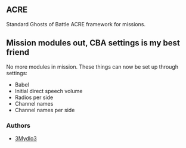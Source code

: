 ## ACRE

Standard Ghosts of Battle ACRE framework for missions.

## Mission modules out, CBA settings is my best friend

No more modules in mission. These things can now be set up through settings:

- Babel
- Initial direct speech volume
- Radios per side
- Channel names
- Channel names per side

### Authors

- [3Mydlo3](http://github.com/3Mydlo3)
